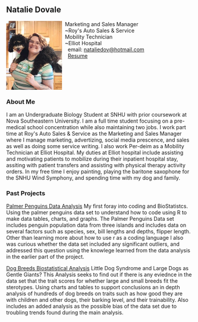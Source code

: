 ## Natalie Dovale

<img src="SiteFiles/lylahandme.jpg" align="left" width=150>&nbsp; Marketing and Sales Manager<br/>
&nbsp; ~Roy's Auto Sales & Service <br/>
&nbsp; Mobility Technician <br/>
&nbsp; ~Elliot Hospital <br/>
&nbsp; &nbsp; email: nataliedov@hotmail.com<br/>
&nbsp; &nbsp; [Resume](https://docs.google.com/document/d/14Z6EaGyPkXhglJOP3bw3A3wkWA113if3x3NgrTIWwkE/edit?usp=sharing)

<br/>
<br/>
<br/>
<br/>

### About Me
I am an Undergraduate Biology Student at SNHU with prior coursework at Nova Southeastern University. I am a full time student focusing on a pre-medical school concentration while also maintaining two jobs. I work part time at Roy's Auto Sales & Service as the Marketing and Sales Manager where I manage marketing, advertizing, social media prescence, and sales as well as doing some service writing. I also work Per-deim as a Mobility Technician at Elliot Hospital. My duties at Elliot hospital include assisting and motivating patients to mobilize during their inpatient hospital stay, assiting with patient transfers and assisting with physical therapy activity orders. In my free time I enjoy painting, playing the baritone saxophone for the SNHU Wind Symphony, and spending time with my dog and family.

### Past Projects
 [Palmer Penguins Data Analysis](https://github.com/Leedahbee/BioStatisticsAnalysis/blob/main/Palmer%20Penguins%20v2.html.md) My first foray into coding and BioStatistcs. Using the palmer penguins data set to understand how to code using R to make data tables, charts, and graphs. The Palmer Penguins Data set includes penguin population data from three islands and includes data on several factors such as species, sex, bill lengths and depths, flipper length. Other than learning more about how to use r as a coding language I also was curious whether the data set included any significant outliers, and addressed this question using the knowlege learned from the data analysis in the earlier part of the project.

 [Dog Breeds Biostatistical Analysis](https://github.com/Leedahbee/BioStatisticsAnalysis/blob/main/Dog%20Breeds%20Biostats.qmd) Little Dog Syndrome and Large Dogs as Gentle Giants? This Analysis seeks to find out if there is any eviednce in the data set that the trait scores for whether large and small breeds fit the sterotypes. Using charts and tables to support conclusions an in depth analysis of hundreds of dog breeds on traits such as how good they are with children and other dogs, their barking level, and their trainability. Also includes an added analysis as the possible bias of the data set due to troubling trends found during the main analysis.
